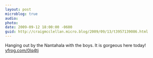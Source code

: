 ```yaml
---
layout: post
microblog: true
audio: 
photo: 
date: 2009-09-12 18:00:00 -0600
guid: http://craigmcclellan.micro.blog/2009/09/13/t3957139086.html
---
```

Hanging out by the Nantahala with the boys. It is gorgeous here today! [yfrog.com/0lq4tj](http://yfrog.com/0lq4tj)
